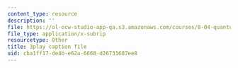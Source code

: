 ```yaml
---
content_type: resource
description: ''
file: https://ol-ocw-studio-app-qa.s3.amazonaws.com/courses/8-04-quantum-physics-i-spring-2013/cba1ff17de4be62a6668d26731687ee8_Rc1vFAUnRUM.srt
file_type: application/x-subrip
resourcetype: Other
title: 3play caption file
uid: cba1ff17-de4b-e62a-6668-d26731687ee8
---
```

